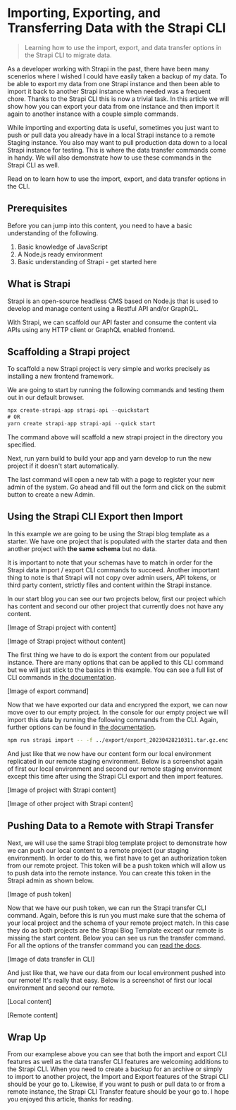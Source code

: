 # Importing, Exporting, and Transferring Data with the Strapi CLI

> Learning how to use the import, export, and data transfer options in the Strapi CLI to migrate data.

As a developer working with Strapi in the past, there have been many scenerios where I wished I could have easily taken a backup of my data. To be able to export my data from one Strapi instance and then been able to import it back to another Strapi instance when needed was a frequent chore. Thanks to the Strapi CLI this is now a trivial task. In this article we will show how you can export your data from one instance and then import it again to another instance with a couple simple commands.

While importing and exporting data is useful, sometimes you just want to push or pull data you already have in a local Strapi instance to a remote Staging instance. You also may want to pull production data down to a local Strapi instance for testing. This is where the data transfer commands come in handy. We will also demonstrate how to use these commands in the Strapi CLI as well.

Read on to learn how to use the import, export, and data transfer options in the CLI.

## Prerequisites

Before you can jump into this content, you need to have a basic understanding of the following.

1. Basic knowledge of JavaScript
2. A Node.js ready environment
3. Basic understanding of Strapi - get started here

## What is Strapi

Strapi is an open-source headless CMS based on Node.js that is used to develop and manage content using a Restful API and/or GraphQL.

With Strapi, we can scaffold our API faster and consume the content via APIs using any HTTP client or GraphQL enabled frontend.

## Scaffolding a Strapi project

To scaffold a new Strapi project is very simple and works precisely as installing a new frontend framework.

We are going to start by running the following commands and testing them out in our default browser.

```javascript
npx create-strapi-app strapi-api --quickstart
# OR
yarn create strapi-app strapi-api --quick start
```

The command above will scaffold a new strapi project in the directory you specified.

Next, run yarn build to build your app and yarn develop to run the new project if it doesn't start automatically.

The last command will open a new tab with a page to register your new admin of the system. Go ahead and fill out the form and click on the submit button to create a new Admin.

## Using the Strapi CLI Export then Import

In this example we are going to be using the Strapi blog template as a starter. We have one project that is populated with the starter data and then another project with **the same schema** but no data. 

It is important to note that your schemas have to match in order for the Strapi data import / export CLI commands to succeed. Another important thing to note is that Strapi will not copy over admin users, API tokens, or third party content,  strictly files and content within the Strapi instance. 

In our start blog you can see our two projects below, first our project which has content and second our other project that currently does not have any content.

[Image of Strapi project with content]

[Image of Strapi project without content]

The first thing we have to do is export the content from our populated instance. There are many options that can be applied to this CLI command but we will just stick to the basics in this example. You can see a full list of CLI commands in [the documentation](https://docs.strapi.io/dev-docs/data-management/export).

[Image of export command]

Now that we have exported our data and encrypred the export, we can now move over to our empty project. In the console for our empty project we will import this data by running the following commands from the CLI. Again, further options can be found in [the documentation](https://docs.strapi.io/dev-docs/data-management/import).

```bash
npm run strapi import -- -f ../export/export_20230428210311.tar.gz.enc
```

And just like that we now have our content form our local environment replicated in our remote staging environment. Below is a screenshot again of first our local environment and second our remote staging environment except this time after using the Strapi CLI export and then import features.

[Image of project with Strapi content]

[Image of other project with Strapi content]

## Pushing Data to a Remote with Strapi Transfer

Next, we will use the same Strapi blog template project to demonstrate how we can push our local content to a remote project (our staging environment). In order to do this, we first have to get an authorization token from our remote project. This token will be a push token which will allow us to push data into the remote instance. You can create this token in the Strapi admin as shown below.

[Image of push token]

Now that we have our push token, we can run the Strapi transfer CLI command. Again, before this is run you must make sure that the schema of your local project and the schema of your remote project match. In this case they do as both projects are the Strapi Blog Template except our remote is missing the start content. Below you can see us run the transfer command. For all the options of the transfer command you can [read the docs](https://docs.strapi.io/dev-docs/data-management/transfer).

[Image of data transfer in CLI]

And just like that, we have our data from our local environment pushed into our remote! It's really that easy. Below is a screenshot of first our local environment and second our remote.

[Local content]

[Remote content]


## Wrap Up

From our examplese above you can see that both the import and export CLI features as well as the data transfer CLI features are welcoming additions to the Strapi CLI. When you need to create a backup for an archive or simply to import to another project, the Import and Export features of the Strapi CLI should be your go to. Likewise, if you want to push or pull data to or from a remote instance, the Strapi CLI Transfer feature should be your go to. I hope you enjoyed this article, thanks for reading. 
